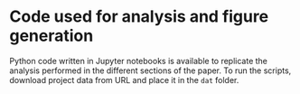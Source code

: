 # Code used for analysis and figure generation

Python code written in Jupyter notebooks is available to replicate the analysis performed in the different sections of the paper. To run the scripts, download project data from URL and place it in the `dat` folder.